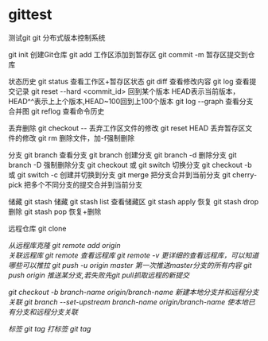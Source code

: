 # gittest
测试git
git 分布式版本控制系统

git init 创建Git仓库
git add <filename> 工作区添加到暂存区
git commit -m <message> 暂存区提交到仓库

状态历史
git status 查看工作区+暂存区状态
git diff 查看修改内容
git log 查看提交记录
git reset --hard <commit_id> 回到某个版本 HEAD表示当前版本，HEAD^^表示上上个版本,HEAD~100回到上100个版本
git log --graph 查看分支合并图
git reflog 查看命令历史

丢弃删除
git checkout -- <filename> 丢弃工作区文件的修改
git reset HEAD <filename> 丢弃暂存区文件的修改
git rm <filename> 删除文件，加-f强制删除

分支
git branch 查看分支
git branch <dev> 创建分支
git branch -d <dev> 删除分支
git branch -D <name> 强制删除分支
git checkout <dev> 或 git switch <dev> 切换分支
git checkout -b <dev> 或 git switch -c <dev> 创建并切换到分支
git merge <dev> 把分支合并到当前分支
git cherry-pick <c commit-id> <d commit-id> 把多个不同分支的提交合并到当前分支


储藏
git stash 储藏
git stash list 查看储藏区
git stash apply 恢复
git stash drop 删除
git stash pop 恢复+删除


远程仓库
git clone <address> 从远程库克隆
git remote add origin <address> 关联远程库
git remote 查看远程库
git remote -v 更详细的查看远程库，可以知道哪些可以推拉
git push -u origin master 第一次推送master分支的所有内容
git push origin <branch-name> 推送某分支,若失败先git pull抓取远程的新提交

git checkout -b branch-name origin/branch-name 新建本地分支并和远程分支关联
git branch --set-upstream branch-name origin/branch-name 使本地已有分支和远程分支关联

标签
git tag <tagname> 打标签
git tag